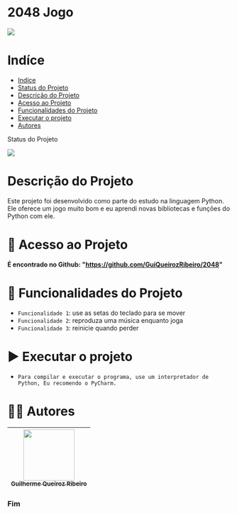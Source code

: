 2048 Jogo
==========

![](https://image.winudf.com/v2/image1/Y29tLnRwY3N0bGQudHdvemVyb2dhbWVfaWNvbl8xNTY2OTk2MzM1XzAxOA/icon.png?fakeurl=1&h=240&type=webp)

# Indíce

* [Indíce](#indíce)
* [Status do Projeto](#status-do-projeto)
* [Descrição do Projeto](#descrição-do-projeto)
* [Acesso ao Projeto](#-acesso-ao-projeto)
* [Funcionalidades do Projeto](#-funcionalidades-do-projeto)
* [Executar o projeto](#-executar-o-projeto)
* [Autores](#-autores)

Status do Projeto

![](https://img.shields.io/badge/Status-Sucesso-brightgreen)

# Descrição do Projeto

Este projeto foi desenvolvido como parte do estudo na linguagem Python. Ele oferece um jogo muito bom e eu aprendi novas bibliotecas e funções do Python com ele.

# 📁 Acesso ao Projeto

**É encontrado no Github: "https://github.com/GuiQueirozRibeiro/2048"**

# 🔨 Funcionalidades do Projeto

- `Funcionalidade 1`: use as setas do teclado para se mover
- `Funcionalidade 2`: reproduza uma música enquanto joga
- `Funcionalidade 3`: reinicie quando perder

# ▶ Executar o projeto

- `Para compilar e executar o programa, use um interpretador de Python, Eu recomendo o PyCharm.`

# 👨‍💻 Autores

| [<img src="https://avatars.githubusercontent.com/u/70274921?s=400&u=c1688d6fcd13223bfe1093c6d16b3b6b646545fe&v=4" width=115><br><sub>Guilherme Queiroz Ribeiro</sub>](https://github.com/GuiQueirozRibeiro)
| :---: |

### Fim
